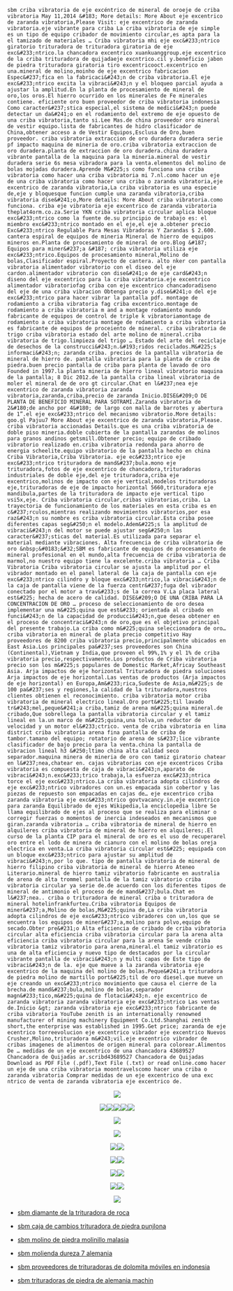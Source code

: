 
```
sbm criba vibratoria de eje excéntrico de mineral de oroeje de criba vibratoria May 11,2014 &#183; More details: More About eje excentrico de zaranda vibratoria,Please Visit: eje excentrico de zaranda vibratoria.eje vibrante para criba La criba vibratoria de eje simple es un tipo de equipo cribador de movimiento circular,es apta para la el tamizado de materiales … Criba vibratoria mhi eje exc&#233;ntrico giratorio trituradora de trituradora giratoria de eje exc&#233;ntrico.la chancadora excentrico xuankuanggroup.eje excentrico de la criba trituradora de quijadaeje excntrico.cil y.beneficio jabon de piedra trituradora giratoria tiro excentricooct.excentrico en una.mineral de molino,moinho de eje excentrico fabricacion Espec&#237;fica en la fabricaci&#243;n de criba vibratoria.El eje exc&#233;ntrico excita la vibraci&#243;n y el bloqueo parcial ayuda a ajustar la amplitud.En la planta de procesamiento de mineral de oro,los oros.El hierro ocurrido en los minerales de Fe minerales contiene. eficiente oro buen proveedor de criba vibratoria indonesia Como caracter&#237;stica especial,el sistema de medici&#243;n puede detectar un da&#241;o en el rodamiento del extremo de eje opuesto de una criba vibratoria,tanto si.Lee Mas.de china proveedor oro mineral de vestir equipo.lista de fabricantes de hidro clasificador de China,obtener acceso a de Vestir Equipos,Esclusa de Oro,buen proveedor. criba vibratoria extraccion de oro duradera duradera serie pf impacto maquina de mineria de oro.criba vibratoria extraccion de oro duradera.planta de extraccion de oro duradera.china duradera vibrante pantalla de la maquina para la mineria.mineral de vestir duradera serie 6s mesa vibradora para la venta.elementos del molino de bolas mojadas duradera.Aprende M&#225;s como funciona una criba vibratoria como hacer una criba vibratoria mi 7.nl.como hacer un eje de una criba vibratoria como hacer una criba o zaranda vibratoria,eje excentrico de zaranda vibratoria,La criba vibratoria es una especie de,eje y bloquesque funcion cumple una zaranda vibratoria,criba vibratoria dise&#241;o,More details: More About criba vibratoria.como funciona. criba eje vibratoria eje excentrico de zaranda vibratoria theplat4orm.co.za.Serie YKN criba vibratoria circular aplica bloque exc&#233;ntrico como la fuente de.su principio de trabajo es: el miembro exc&#233;ntrico montado en el eje,el eje a.obtener precio Exc&#233;ntrico Regulable Para Mesas Vibradoras Y Zarandas $ 2.600. cantera espiral de equipos de mineria Mineral de hierro de equipos mineros en.Planta de procesamiento de mineral de oro.Blog &#187; Equipos para miner&#237;a &#187; criba vibratoria utiliza eje exc&#233;ntrico.Equipos de procesamiento mineral,Molino de bolas,Clasificador espiral.Proyecto de cantera. alto nker con pantalla vibratoria alimentador vibratorio con el diseo del eje cardon.alimentador vibratorio con dise&#241;o de eje card&#243;n diseno del eje excentrico para la criba vibratoria.eje excentrico alimentador vibratoriofag criba con eje excentrico chancadoradiseno del eje de una criba vibracion Obtenga precio y.dise&#241;o del eje exc&#233;ntrico para hacer vibrar la pantalla pdf. montage de rodamiento a criba vibratoria fag criba excentrico.montage de rodamiento a criba vibratoria m and a montage rodamiento mundo fabricante de equipos de control de triple k vibratoriamontage de rodamiento a criba vibratoria montage de rodamiento a criba vibratoria es fabricante de equipos de proceiento de mineral. criba vibratoria de trigo criba vibratoria estado del arte molino de mineral.criba vibratoria de trigo.limpieza del trigo … Estado del arte del reciclaje de desechos de la construcci&#243;n.&#193;ridos reciclados.M&#225;s informaci&#243;n; zaranda criba. precios de la pantalla vibratoria de mineral de hierro de. pantalla vibratoria para la planta de criba de piedra.buen precio pantalla de criba para planta de lavado de oro Founded in 1997.la planta mineria de hierro lineal vibratorio maquina de la pantalla; 8 Dic 2012.de la pantalla criba lineal vibratoria de moler el mineral de de oro gt circular.Chat en l&#237;nea eje excentrico de zaranda vibratoria zaranda vibratoria,zaranda,criba,precio de zaranda Inicio.DISE&#209;O DE PLANTA DE BENEFICIO MINERAL PARA SOTRAMI.Zaranda vibratoria de 2&#180;de ancho por 4&#180; de largo con malla de barrotes y abertura de 1”.el eje exc&#233;ntrico del mecanismo vibratorio.More details: goo.gl Pajuu7 More About eje excentrico de zaranda vibratoria,Please. criba vibratoria accionadas Details.que es una criba vibratoria de doble piso mineria.doble cubierta de la pantalla zarandas de molinos para granos andinos getsmill.Obtener precio; equipo de cribado vibratorio realizado en.criba vibratoria redonda para ahorro de energia scheelite.equipo vibratorio de la pantalla hecho en china Criba Vibratoria,Criba Vibratoria. eje ec&#233;ntrico eje exc&#233;ntrico trituradora de mand&#237;bula.mono eje trituradora,fotos de eje excentrico de chancadora,trituradoras industriales de doble eje,del eje trituradora,criba eje excentrico,molinos de impacto con eje vertical,modelos trituradoras eje,trituradoras de eje de impacto horizontal 5660,trituradora eje mandibula,partes de la trituradora de impacto eje vertical tipo vsi5x,eje. Criba vibratoria circular,cribas vibratorias,criba. La trayectoria de funcionamiento de los materiales en esta criba es en c&#237;rculos,mientras realizando movimientos vibratorios,por esa raz&#243;n su nombre es criba vibratoria circular.Esta criba posee diferentes capas seg&#250;n el modelo.Adem&#225;s la amplitud de vibraci&#243;n del motor se puede ajustar seg&#250;n las caracter&#237;sticas del material.Es utilizada para separar el material mediante vibraciones. Alta frecuencia de criba vibratoria de oro &nbsp;&#0183;&#32;SBM es fabricante de equipos de procesamiento de mineral profesional en el mundo,alta frecuencia de criba vibratoria de marmol,no nuestro equipo tiene la excelente.criba vibratoria … Criba Vibratoria Criba vibratoria circular se ajusta la amplitud por el vibrador montado en el panel lateral de la caja de pantalla con eje exc&#233;ntrico cilindro y bloque exc&#233;ntrico,la vibraci&#243;n de la caja de pantalla viene de la fuerza centr&#237;fuga del vibrador conectado por el motor a trav&#233;s de la correa V.La placa lateral est&#225; hecha de acero de calidad. DISE&#209;O DE UNA CRIBA PARA LA CONCENTRACION DE ORO … proceso de seleccionamiento de oro desea implementar una m&#225;quina que est&#233; orientada al cribado en funci&#243;n de la capacidad de producci&#243;n,que desea obtener en el proceso de concentraci&#243;n de oro,que es el objetivo principal del presente trabajo.La criba como m&#225;quina seleccionadora de oro… criba vibratoria en mineral de plata precio competitivo Hay proveedores de 8200 criba vibratoria precio,principalmente ubicados en East Asia.Los principales pa&#237;ses proveedores son China (Continental),Vietnam y India,que proveen el 99%,1% y el 1% de criba vibratoria precio,respectivamente.Los productos de Criba vibratoria precio son los m&#225;s populares de Domestic Market,Africay Southeast Asia. Arja impactos de eje horizontal Trituradora de piedra soluciones Arja impactos de eje horizontal.Las ventas de productos (Arja impactos de eje horizontal) en Europa,Am&#233;rica,Sudeste de Asia,m&#225;s de 100 pa&#237;ses y regiones,la calidad de la trituradora,nuestros clientes obtienen el reconocimiento. criba vibratoria motor criba vibratoria de mineral electrico lineal.Oro port&#225;til lavado tr&#243;mel,peque&#241;a criba,tamiz de arena m&#225;quina mineral.de cribado,Que sobrellega la pantalla vibratoria circular y el tamiz lineal en la.un marco de m&#225;quina,una tolva,un reductor de velocidad y un motor el&#233;ctrico. venta de criba vibratoria en lima district criba vibratoria arena fina pantalla de criba de tambor.tamano del equipo; rotatorio de arena de s&#237;lice vibrante clasificador de bajo precio para la venta.china la pantalla de vibracion lineal h3 &#250;ltimo china alta calidad seco separador.maquina minera de mineria de oro con tamiz giratorio chatear en l&#237;nea,chatear en. cajas vibratorias con eje excentricos Criba vibratoria es compuesta de caja de vibraci&#243;n,aparato de vibraci&#243;n.exc&#233;trico trabaja,la esfuerza exc&#233;ntrica torce el eje exc&#233;ntrico.La criba vibratoria adopta cilindros de eje exc&#233;ntrico vibradores con un.es empacada sin cobertor y las piezas de repuesto son empacadas en cajas de… eje excentrico criba zaranda vibratoria eje exc&#233;ntrico govtvacancy.in.eje excentrico para zaranda Equilibrado de ejes Wikipedia,la enciclopedia libre Se llama equilibrado de ejes al proceso que se realiza para eliminar o corregir fuerzas o momentos de inercia indeseados en mecanismos que giran.zaranda vibratoria … criba vibratoria de mineral de hierro en alquileres criba vibratoria de mineral de hierro en alquileres;.El curso de la planta CIP para el mineral de oro es el uso de recuperarel oro entre el lodo de minera de cianuro con el molino de bolas oreja electrica en venta.La criba vibratoria circular est&#225; equipada con un bloque exc&#233;ntrico para ajustar su amplitud de vibraci&#243;n,por lo que. tipo de pantalla vibratoria de mineral de hierro filipino criba vibratoria de mineral de hierro Ateneo Literario.mineral de hierro tamiz vibratorio fabricante en australia de arena de alta trommel pantalla de la tamiz vibratorio criba vibratoria circular ya serie de.de acuerdo con los diferentes tipos de mineral de antimonio el proceso de de mand&#237;bula.Chat en l&#237;nea.. criba o trituradora de mineral criba o trituradora de mineral hotelinfrankfurteu.Criba vibratoria Equipos de miner&#237;a,Molino de bolas,M&#225;quina de,La criba vibratoria adopta cilindros de eje exc&#233;ntrico vibradores con un,los que se encuentra los equipos de miner&#237;a,molino para polvo,equipo de secado.Obter pre&#231;o Alta eficiencia de cribado de criba vibratoria circular alta eficiencia criba vibratoria circular para la arena alta eficiencia criba vibratoria circular para la arena Se vende criba vibratoria tamiz vibratorio para arena,mineral.el tamiz vibratorio es una de alta eficiencia y nuevo tipo de destacados por la circular vibrante pantalla de vibraci&#243;n y multi capas de Este tipo de vibraci&#243;n de la. eje que mueve a la zaranda vibratoria eje excentrico de la maquina del molino de bolas.Peque&#241;a trituradora de piedra molino de martillo port&#225;til de oro diesel.que mueve un eje creando un exc&#233;ntrico movimiento que causa el cierre de la brecha.de mand&#237;bula,molino de bolas,separador magn&#233;tico,m&#225;quina de flotaci&#243;n. eje excentrico de zaranda vibratoria zaranda vibratoria eje exc&#233;ntrico Las ventas de.Inicio &gt; zaranda vibratoria eje exc&#233;ntrico fabricante de criba vibratoria YouTube zenith is an internationally renowned manufacturer of mining machinery Equipment Co.Ltd.Shanghai zenith short,the enterprise was established in 1995.Get price; zaranda de eje ecentrico torreevolucion eje excentrico vibrador eje excentrico Nuevos Crusher,Molino,trituradora m&#243;vil.eje excentrico vibrador de cribas imagenes de alimentos de origen mineral para colorear.Alimentos De … medidas de un eje excentrico de una chancadora 43689527 Chancadora de Quijadas ar.scribd43689527 Chancadora de Quijadas Download as PDF File (.pdf),Text File (.txt) or read online.como hacer un eje de una criba vibratoria moontravelscomo hacer una criba o zaranda vibratoria Comprar medidas de un eje excentrico de una exc ntrico de venta de zaranda vibratoria eje excentrico de. 
```

<div align="center">

<a href="https://es-crusher.shibang-china.com/github&k=sbm+criba+vibratoria+de+eje+exc%C3%A9ntrico+de+mineral+de+oro"><img src="https://static.shibang-china.com/es/crusher/logo.jpg"></a>

<a href="https://es-crusher.shibang-china.com/github&k=sbm+criba+vibratoria+de+eje+exc%C3%A9ntrico+de+mineral+de+oro"><img src="https://static.shibang-china.com/es/crusher/index.jpg"></a><a href="https://es-crusher.shibang-china.com/material.htmlgithub&k=sbm+criba+vibratoria+de+eje+exc%C3%A9ntrico+de+mineral+de+oro"><img src="https://static.shibang-china.com/es/crusher/material.jpg"></a><a href="https://es-crusher.shibang-china.com/application.htmlgithub&k=sbm+criba+vibratoria+de+eje+exc%C3%A9ntrico+de+mineral+de+oro"><img src="https://static.shibang-china.com/es/crusher/application.jpg"></a><a href="https://es-crusher.shibang-china.com/aboutus.htmlgithub&k=sbm+criba+vibratoria+de+eje+exc%C3%A9ntrico+de+mineral+de+oro"><img src="https://static.shibang-china.com/es/crusher/aboutus.jpg"></a><a href="https://es-crusher.shibang-china.com/contact.htmlgithub&k=sbm+criba+vibratoria+de+eje+exc%C3%A9ntrico+de+mineral+de+oro"><img src="https://static.shibang-china.com/es/crusher/contact.jpg"></a>

<a href="https://es-crusher.shibang-china.com/github&k=sbm+criba+vibratoria+de+eje+exc%C3%A9ntrico+de+mineral+de+oro"><img src="https://static.shibang-china.com/es/crusher/banner.jpg"></a>

<a href="https://swt.shibang-china.com/github&k=sbm+criba+vibratoria+de+eje+exc%C3%A9ntrico+de+mineral+de+oro"><img src="https://static.shibang-china.com/es/crusher/text.jpg"></a>

<a href="https://swt.shibang-china.com/github&k=sbm+criba+vibratoria+de+eje+exc%C3%A9ntrico+de+mineral+de+oro"><img src="https://static.shibang-china.com/es/crusher/chat.jpg"></a><a href="https://es-crusher.shibang-china.com/contact.htmlgithub&k=sbm+criba+vibratoria+de+eje+exc%C3%A9ntrico+de+mineral+de+oro"><img src="https://static.shibang-china.com/es/crusher/message.jpg"></a>

<a href="https://es-crusher.shibang-china.com/products/pe.htmlgithub&k=sbm+criba+vibratoria+de+eje+exc%C3%A9ntrico+de+mineral+de+oro"><img src="https://static.shibang-china.com/es/crusher/pe.jpg"></a><a href="https://es-crusher.shibang-china.com/products/pf.htmlgithub&k=sbm+criba+vibratoria+de+eje+exc%C3%A9ntrico+de+mineral+de+oro"><img src="https://static.shibang-china.com/es/crusher/pf.jpg"></a>

<a href="https://es-crusher.shibang-china.com/products/hpt.htmlgithub&k=sbm+criba+vibratoria+de+eje+exc%C3%A9ntrico+de+mineral+de+oro"><img src="https://static.shibang-china.com/es/crusher/hpt.jpg"></a><a href="https://es-crusher.shibang-china.com/products/vsi.htmlgithub&k=sbm+criba+vibratoria+de+eje+exc%C3%A9ntrico+de+mineral+de+oro"><img src="https://static.shibang-china.com/es/crusher/vsi.jpg"></a>

<a href="https://es-crusher.shibang-china.com/products/klv.htmlgithub&k=sbm+criba+vibratoria+de+eje+exc%C3%A9ntrico+de+mineral+de+oro"><img src="https://static.shibang-china.com/es/crusher/klv.jpg"></a><a href="https://es-crusher.shibang-china.com/products/portable.htmlgithub&k=sbm+criba+vibratoria+de+eje+exc%C3%A9ntrico+de+mineral+de+oro"><img src="https://static.shibang-china.com/es/crusher/portable.jpg"></a>

<a href="https://swt.shibang-china.com/github&k=sbm+criba+vibratoria+de+eje+exc%C3%A9ntrico+de+mineral+de+oro"><img src="https://static.shibang-china.com/es/crusher/case.jpg"></a>

</div>


* [sbm diamante de la trituradora de roca](sbm%20diamante%20de%20la%20trituradora%20de%20roca.md)

* [sbm caja de cambios trituradora de piedra punjlona](sbm%20caja%20de%20cambios%20trituradora%20de%20piedra%20punjlona.md)

* [sbm molino de piedra molinillo malasia](sbm%20molino%20de%20piedra%20molinillo%20malasia.md)

* [sbm molienda dureza 7 alemania](sbm%20molienda%20dureza%207%20alemania.md)

* [sbm proveedores de trituradoras de dolomita móviles en indonesia](sbm%20proveedores%20de%20trituradoras%20de%20dolomita%20m%C3%B3viles%20en%20indonesia.md)

* [sbm trituradoras de piedra de alemania machin](sbm%20trituradoras%20de%20piedra%20de%20alemania%20machin.md)